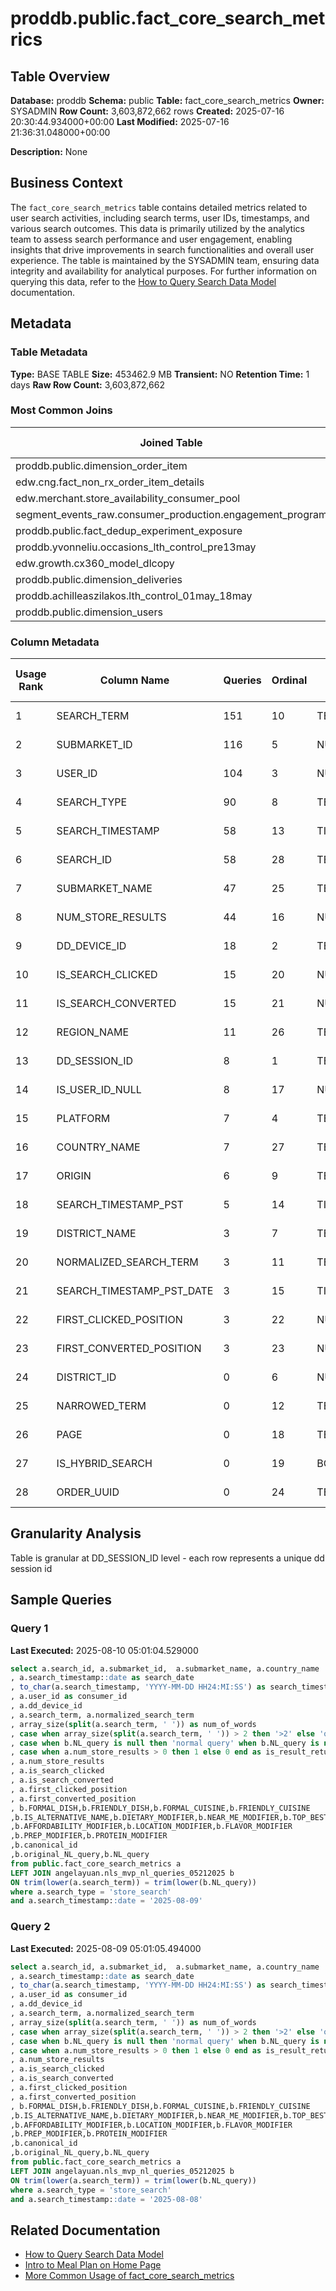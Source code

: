 # proddb.public.fact_core_search_metrics

## Table Overview

**Database:** proddb
**Schema:** public
**Table:** fact_core_search_metrics
**Owner:** SYSADMIN
**Row Count:** 3,603,872,662 rows
**Created:** 2025-07-16 20:30:44.934000+00:00
**Last Modified:** 2025-07-16 21:36:31.048000+00:00

**Description:** None

## Business Context

The `fact_core_search_metrics` table contains detailed metrics related to user search activities, including search terms, user IDs, timestamps, and various search outcomes. This data is primarily utilized by the analytics team to assess search performance and user engagement, enabling insights that drive improvements in search functionalities and overall user experience. The table is maintained by the SYSADMIN team, ensuring data integrity and availability for analytical purposes. For further information on querying this data, refer to the [How to Query Search Data Model](https://doordash.atlassian.net/wiki/wiki/search?text=proddb.public.fact_core_search_metrics) documentation.

## Metadata

### Table Metadata

**Type:** BASE TABLE
**Size:** 453462.9 MB
**Transient:** NO
**Retention Time:** 1 days
**Raw Row Count:** 3,603,872,662

### Most Common Joins

| Joined Table | Query Count |
|--------------|-------------|
| proddb.public.dimension_order_item | 61 |
| edw.cng.fact_non_rx_order_item_details | 60 |
| edw.merchant.store_availability_consumer_pool | 57 |
| segment_events_raw.consumer_production.engagement_program | 56 |
| proddb.public.fact_dedup_experiment_exposure | 54 |
| proddb.yvonneliu.occasions_lth_control_pre13may | 54 |
| edw.growth.cx360_model_dlcopy | 54 |
| proddb.public.dimension_deliveries | 54 |
| proddb.achilleaszilakos.lth_control_01may_18may | 54 |
| proddb.public.dimension_users | 46 |

### Column Metadata

| Usage Rank | Column Name | Queries | Ordinal | Data Type | Is Cluster Key | Comment |
|------------|-------------|---------|---------|-----------|----------------|---------|
| 1 | SEARCH_TERM | 151 | 10 | TEXT | 0 | No comment |
| 2 | SUBMARKET_ID | 116 | 5 | NUMBER | 0 | No comment |
| 3 | USER_ID | 104 | 3 | NUMBER | 0 | No comment |
| 4 | SEARCH_TYPE | 90 | 8 | TEXT | 0 | No comment |
| 5 | SEARCH_TIMESTAMP | 58 | 13 | TIMESTAMP_NTZ | 0 | No comment |
| 6 | SEARCH_ID | 58 | 28 | TEXT | 0 | No comment |
| 7 | SUBMARKET_NAME | 47 | 25 | TEXT | 0 | No comment |
| 8 | NUM_STORE_RESULTS | 44 | 16 | NUMBER | 0 | No comment |
| 9 | DD_DEVICE_ID | 18 | 2 | TEXT | 0 | No comment |
| 10 | IS_SEARCH_CLICKED | 15 | 20 | NUMBER | 0 | No comment |
| 11 | IS_SEARCH_CONVERTED | 15 | 21 | NUMBER | 0 | No comment |
| 12 | REGION_NAME | 11 | 26 | TEXT | 0 | No comment |
| 13 | DD_SESSION_ID | 8 | 1 | TEXT | 0 | No comment |
| 14 | IS_USER_ID_NULL | 8 | 17 | NUMBER | 0 | No comment |
| 15 | PLATFORM | 7 | 4 | TEXT | 0 | No comment |
| 16 | COUNTRY_NAME | 7 | 27 | TEXT | 0 | No comment |
| 17 | ORIGIN | 6 | 9 | TEXT | 0 | No comment |
| 18 | SEARCH_TIMESTAMP_PST | 5 | 14 | TIMESTAMP_NTZ | 0 | No comment |
| 19 | DISTRICT_NAME | 3 | 7 | TEXT | 0 | No comment |
| 20 | NORMALIZED_SEARCH_TERM | 3 | 11 | TEXT | 0 | No comment |
| 21 | SEARCH_TIMESTAMP_PST_DATE | 3 | 15 | TIMESTAMP_NTZ | 0 | No comment |
| 22 | FIRST_CLICKED_POSITION | 3 | 22 | NUMBER | 0 | No comment |
| 23 | FIRST_CONVERTED_POSITION | 3 | 23 | NUMBER | 0 | No comment |
| 24 | DISTRICT_ID | 0 | 6 | NUMBER | 0 | No comment |
| 25 | NARROWED_TERM | 0 | 12 | TEXT | 0 | No comment |
| 26 | PAGE | 0 | 18 | TEXT | 0 | No comment |
| 27 | IS_HYBRID_SEARCH | 0 | 19 | BOOLEAN | 0 | No comment |
| 28 | ORDER_UUID | 0 | 24 | TEXT | 0 | No comment |

## Granularity Analysis

Table is granular at DD_SESSION_ID level - each row represents a unique dd session id

## Sample Queries

### Query 1
**Last Executed:** 2025-08-10 05:01:04.529000

```sql
select a.search_id, a.submarket_id,  a.submarket_name, a.country_name
, a.search_timestamp::date as search_date
, to_char(a.search_timestamp, 'YYYY-MM-DD HH24:MI:SS') as search_timestamp
, a.user_id as consumer_id
, a.dd_device_id
, a.search_term, a.normalized_search_term
, array_size(split(a.search_term, ' ')) as num_of_words
, case when array_size(split(a.search_term, ' ')) > 2 then '>2' else 'others' end as num_of_words_cat
, case when b.NL_query is null then 'normal query' when b.NL_query is not null then 'NLQ' else 'others' end as query_category
, case when a.num_store_results > 0 then 1 else 0 end as is_result_returned
, a.num_store_results
, a.is_search_clicked
, a.is_search_converted
, a.first_clicked_position
, a.first_converted_position
, b.FORMAL_DISH,b.FRIENDLY_DISH,b.FORMAL_CUISINE,b.FRIENDLY_CUISINE
,b.IS_ALTERNATIVE_NAME,b.DIETARY_MODIFIER,b.NEAR_ME_MODIFIER,b.TOP_BEST_MODIFIER
,b.AFFORDABILITY_MODIFIER,b.LOCATION_MODIFIER,b.FLAVOR_MODIFIER
,b.PREP_MODIFIER,b.PROTEIN_MODIFIER
,b.canonical_id
,b.original_NL_query,b.NL_query 
from public.fact_core_search_metrics a
LEFT JOIN angelayuan.nls_mvp_nl_queries_05212025 b
ON trim(lower(a.search_term)) = trim(lower(b.NL_query))
where a.search_type = 'store_search'
and a.search_timestamp::date = '2025-08-09'
```

### Query 2
**Last Executed:** 2025-08-09 05:01:05.494000

```sql
select a.search_id, a.submarket_id,  a.submarket_name, a.country_name
, a.search_timestamp::date as search_date
, to_char(a.search_timestamp, 'YYYY-MM-DD HH24:MI:SS') as search_timestamp
, a.user_id as consumer_id
, a.dd_device_id
, a.search_term, a.normalized_search_term
, array_size(split(a.search_term, ' ')) as num_of_words
, case when array_size(split(a.search_term, ' ')) > 2 then '>2' else 'others' end as num_of_words_cat
, case when b.NL_query is null then 'normal query' when b.NL_query is not null then 'NLQ' else 'others' end as query_category
, case when a.num_store_results > 0 then 1 else 0 end as is_result_returned
, a.num_store_results
, a.is_search_clicked
, a.is_search_converted
, a.first_clicked_position
, a.first_converted_position
, b.FORMAL_DISH,b.FRIENDLY_DISH,b.FORMAL_CUISINE,b.FRIENDLY_CUISINE
,b.IS_ALTERNATIVE_NAME,b.DIETARY_MODIFIER,b.NEAR_ME_MODIFIER,b.TOP_BEST_MODIFIER
,b.AFFORDABILITY_MODIFIER,b.LOCATION_MODIFIER,b.FLAVOR_MODIFIER
,b.PREP_MODIFIER,b.PROTEIN_MODIFIER
,b.canonical_id
,b.original_NL_query,b.NL_query 
from public.fact_core_search_metrics a
LEFT JOIN angelayuan.nls_mvp_nl_queries_05212025 b
ON trim(lower(a.search_term)) = trim(lower(b.NL_query))
where a.search_type = 'store_search'
and a.search_timestamp::date = '2025-08-08'
```


## Related Documentation

- [How to Query Search Data Model](https://doordash.atlassian.net/wiki/wiki/search?text=proddb.public.fact_core_search_metrics)
- [Intro to Meal Plan on Home Page](https://doordash.atlassian.net/wiki/wiki/search?text=proddb.public.fact_core_search_metrics)
- [More Common Usage of fact_core_search_metrics](https://doordash.atlassian.net/wiki/wiki/search?text=proddb.public.fact_core_search_metrics)
